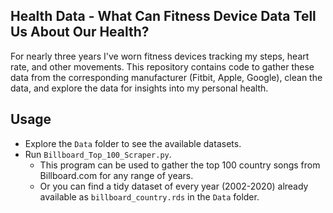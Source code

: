 
Health Data - What Can Fitness Device Data Tell Us About Our Health?
-----------------------

For nearly three years I've worn fitness devices tracking my steps, heart rate, and other movements. This repository contains code to gather these data from the corresponding manufacturer (Fitbit, Apple, Google), clean the data, and explore the data for insights into my personal health.


Usage
-----------------------

* Explore the `Data` folder to see the available datasets.
* Run `Billboard_Top_100_Scraper.py`.
    * This program can be used to gather the top 100 country songs from Billboard.com for any range of years.
    * Or you can find a tidy dataset of every year (2002-2020) already available as `billboard_country.rds` in the `Data` folder.
